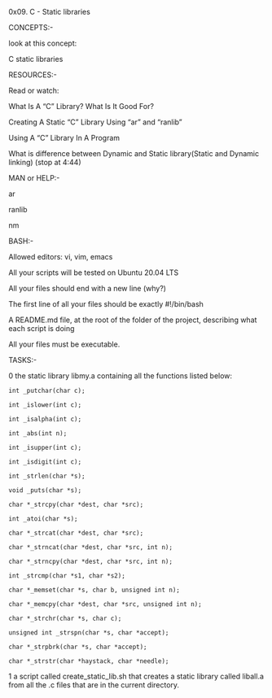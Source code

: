 0x09. C - Static libraries

CONCEPTS:-

look at this concept:

C static libraries


RESOURCES:-

Read or watch:

What Is A “C” Library? What Is It Good For?


Creating A Static “C” Library Using “ar” and “ranlib”


Using A “C” Library In A Program

What is difference between Dynamic and Static library(Static and Dynamic linking) (stop at 4:44)


MAN or HELP:-

ar

ranlib

nm


BASH:-

Allowed editors: vi, vim, emacs

All your scripts will be tested on Ubuntu 20.04 LTS

All your files should end with a new line (why?)

The first line of all your files should be exactly #!/bin/bash

A README.md file, at the root of the folder of the project, describing what each script is doing

All your files must be executable.


TASKS:-

0 the static library libmy.a containing all the functions listed below:

	int _putchar(char c);

	int _islower(int c);

	int _isalpha(int c);

	int _abs(int n);

	int _isupper(int c);

	int _isdigit(int c);

	int _strlen(char *s);
	
	void _puts(char *s);
	
	char *_strcpy(char *dest, char *src);

	int _atoi(char *s);

	char *_strcat(char *dest, char *src);

	char *_strncat(char *dest, char *src, int n);

	char *_strncpy(char *dest, char *src, int n);

	int _strcmp(char *s1, char *s2);

	char *_memset(char *s, char b, unsigned int n);

	char *_memcpy(char *dest, char *src, unsigned int n);

	char *_strchr(char *s, char c);

	unsigned int _strspn(char *s, char *accept);

	char *_strpbrk(char *s, char *accept);

	char *_strstr(char *haystack, char *needle);


1 	a script called create_static_lib.sh that creates a static library called liball.a from all the .c files that 		are in the current directory.

